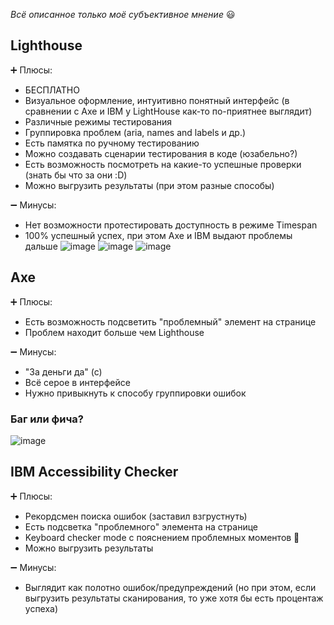 _Всё описанное только моё субъективное мнение_ :smiley:

## Lighthouse

:heavy_plus_sign: Плюсы:
- БЕСПЛАТНО
- Визуальное оформление, интуитивно понятный интерфейс (в сравнении с Axe и IBM у LightHouse как-то по-приятнее выглядит)
- Различные режимы тестирования
- Группировка проблем (aria, names and labels и др.)
- Есть памятка по ручному тестированию
- Можно создавать сценарии тестирования в коде (юзабельно?)
- Есть возможность посмотреть на какие-то успешные проверки (знать бы что за они :D)
- Можно выгрузить результаты (при этом разные способы)

:heavy_minus_sign: Минусы:
- Нет возможности протестировать доступность в режиме Timespan
- 100% успешный успех, при этом Axe и IBM выдают проблемы дальше
![image](https://github.com/SeGeGha/a11y-assignment/assets/21230284/f7c02fd5-8859-4de0-8f7a-02c5989a836e)
![image](https://github.com/SeGeGha/a11y-assignment/assets/21230284/a8de8d71-b5f0-4603-936c-7d58164c1489)
![image](https://github.com/SeGeGha/a11y-assignment/assets/21230284/2f268e95-40ca-44a2-8f64-f40362fcc26d)


## Axe

:heavy_plus_sign: Плюсы:
- Есть возможность подсветить "проблемный" элемент на странице
- Проблем находит больше чем Lighthouse

:heavy_minus_sign: Минусы:
- "За деньги да" (с)
- Всё серое в интерфейсе
- Нужно привыкнуть к способу группировки ошибок

### Баг или фича?
![image](https://github.com/SeGeGha/a11y-assignment/assets/21230284/8da2d7d3-211b-40b1-b7d3-159f1fc53314)


## IBM Accessibility Checker

:heavy_plus_sign: Плюсы:
- Рекордсмен поиска ошибок (заставил взгрустнуть)
- Есть подсветка "проблемного" элемента на странице
- Keyboard checker mode с пояснением проблемных моментов 💝
- Можно выгрузить результаты

:heavy_minus_sign: Минусы:
- Выглядит как полотно ошибок/предупреждений (но при этом, если выгрузить результаты сканирования, то уже хотя бы есть процентаж успеха)
